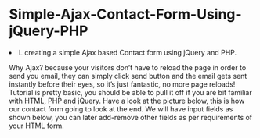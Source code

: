 # Simple-Ajax-Contact-Form-Using-jQuery-PHP

<li>L creating a simple Ajax based Contact form using jQuery and PHP. </li>

Why Ajax? because your visitors don’t have to reload the page in order to send you email, they can simply click send button and the email gets sent instantly before their eyes, so it’s just fantastic, no more page reloads!
Tutorial is pretty basic, you should be able to pull it off if you are bit familiar with HTML, PHP and jQuery.
Have a look at the picture below, this is how our contact form going to look at the end. We will have input fields as shown below, you can later add-remove other fields as per requirements of your HTML form.
